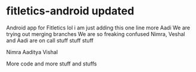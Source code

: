 # fitletics-android updated
Android app for Fitletics
lol
i am just adding this one line more
Aadi
We are trying out merging branches
We are so freaking confused
Nimra, Veshal and Aadi are on call
stuff stuff stuff

Nimra
Aaditya 
Vishal

More code and more stuff and stuffs